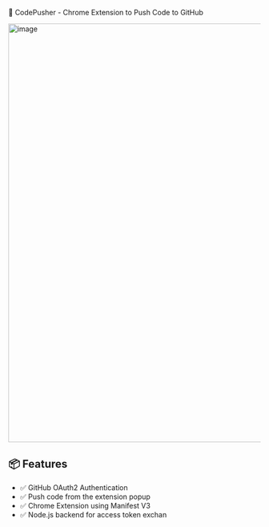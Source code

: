 🚀 CodePusher - Chrome Extension to Push Code to GitHub

<img width="785" height="835" alt="image" src="https://github.com/user-attachments/assets/b9ba7fb9-6aad-47c3-98a0-32beb261206e" />

## 📦 Features

- ✅ GitHub OAuth2 Authentication
- ✅ Push code from the extension popup
- ✅ Chrome Extension using Manifest V3
- ✅ Node.js backend for access token exchan

